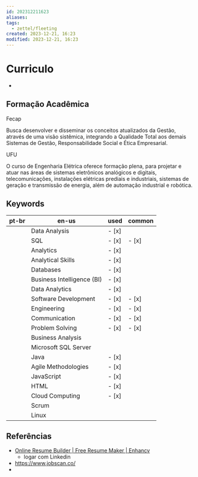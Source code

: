 ```yaml
---
id: 202312211623
aliases: 
tags:
  - zettel/fleeting
created: 2023-12-21, 16:23
modified: 2023-12-21, 16:23
---
```

# Curriculo
<!-- Main content of my thoughts really -->

- 

## Formação Acadêmica

Fecap

Busca desenvolver e disseminar os conceitos atualizados da Gestão, através de uma visão sistêmica, integrando a Qualidade Total aos demais Sistemas de Gestão, Responsabilidade Social e Ética Empresarial.

UFU

O curso de Engenharia Elétrica oferece formação plena, para projetar e atuar nas áreas de sistemas eletrônicos analógicos e digitais, telecomunicações, instalações elétricas prediais e industriais, sistemas de geração e transmissão de energia, além de automação industrial e robótica.

## Keywords

| pt-br | en-us | used | common |
| ---- | ---- | ---- | ---- |
|  | Data Analysis | - [x] |  |
|  | SQL | - [x] | - [x] |
|  | Analytics | - [x] |  |
|  | Analytical Skills | - [x] |  |
|  | Databases | - [x] |  |
|  | Business Intelligence (BI) | - [x] |  |
|  | Data Analytics | - [x] |  |
|  | Software Development | - [x] | - [x] |
|  | Engineering | - [x] | - [x] |
|  | Communication | - [x] | - [x] |
|  | Problem Solving | - [x] | - [x] |
|  | Business Analysis |  |  |
|  | Microsoft SQL Server |  |  |
|  | Java | - [x] |  |
|  | Agile Methodologies | - [x] |  |
|  | JavaScript | - [x] |  |
|  | HTML | - [x] |  |
|  | Cloud Computing | - [x] |  |
|  | Scrum |  |  |
|  | Linux |  |  |
## Referências
<!-- Links to pages not referenced in the content -->

- [Online Resume Builder | Free Resume Maker | Enhancv](https://enhancv.com/)
	- logar com Linkedin
- https://www.jobscan.co/
- 